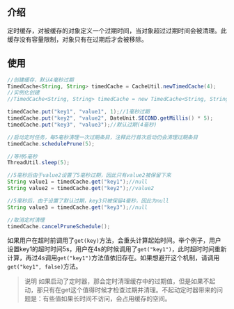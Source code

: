 ## 介绍
定时缓存，对被缓存的对象定义一个过期时间，当对象超过过期时间会被清理。此缓存没有容量限制，对象只有在过期后才会被移除。

## 使用

```java
//创建缓存，默认4毫秒过期
TimedCache<String, String> timedCache = CacheUtil.newTimedCache(4);
//实例化创建
//TimedCache<String, String> timedCache = new TimedCache<String, String>(4);

timedCache.put("key1", "value1", 1);//1毫秒过期
timedCache.put("key2", "value2", DateUnit.SECOND.getMillis() * 5);
timedCache.put("key3", "value3");//默认过期(4毫秒)

//启动定时任务，每5毫秒清理一次过期条目，注释此行首次启动仍会清理过期条目
timedCache.schedulePrune(5);

//等待5毫秒
ThreadUtil.sleep(5);

//5毫秒后由于value2设置了5毫秒过期，因此只有value2被保留下来
String value1 = timedCache.get("key1");//null
String value2 = timedCache.get("key2");//value2

//5毫秒后，由于设置了默认过期，key3只被保留4毫秒，因此为null
String value3 = timedCache.get("key3");//null

//取消定时清理
timedCache.cancelPruneSchedule();
```

如果用户在超时前调用了`get(key)`方法，会重头计算起始时间。举个例子，用户设置key1的超时时间5s，用户在4s的时候调用了`get("key1")`，此时超时时间重新计算，再过4s调用`get("key1")`方法值依旧存在。如果想避开这个机制，请调用`get("key1", false)`方法。

> 说明
> 如果启动了定时器，那会定时清理缓存中的过期值，但是如果不起动，那只有在get这个值得时候才检查过期并清理。不起动定时器带来的问题是：有些值如果长时间不访问，会占用缓存的空间。


